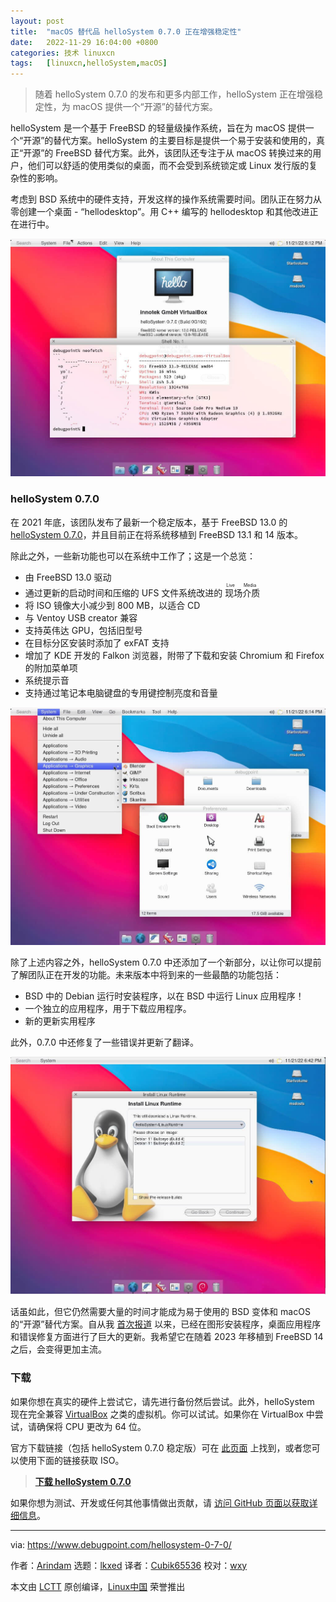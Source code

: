 ```yaml
---
layout: post
title:	"macOS 替代品 helloSystem 0.7.0 正在增强稳定性"
date:	2022-11-29 16:04:00 +0800 
categories:	技术 linuxcn 
tags:	[linuxcn,helloSystem,macOS]
---
```




> 
> 随着 helloSystem 0.7.0 的发布和更多内部工作，helloSystem 正在增强稳定性，为 macOS 提供一个“开源”的替代方案。
> 
> 
> 


helloSystem 是一个基于 FreeBSD 的轻量级操作系统，旨在为 macOS 提供一个“开源”的替代方案。helloSystem 的主要目标是提供一个易于安装和使用的，真正“开源”的 FreeBSD 替代方案。此外，该团队还专注于从 macOS 转换过来的用户，他们可以舒适的使用类似的桌面，而不会受到系统锁定或 Linux 发行版的复杂性的影响。


考虑到 BSD 系统中的硬件支持，开发这样的操作系统需要时间。团队正在努力从零创建一个桌面 - “hellodesktop”。用 C++ 编写的 hellodesktop 和其他改进正在进行中。


![helloSystem 0.7.0 桌面](/Asserts/Images/album/202211/29/160730l55qqz753b5bfhhq.jpg)


### helloSystem 0.7.0


在 2021 年底，该团队发布了最新一个稳定版本，基于 FreeBSD 13.0 的 [helloSystem 0.7.0](https://github.com/helloSystem/ISO/releases/tag/r0.7.0)，并且目前正在将系统移植到 FreeBSD 13.1 和 14 版本。


除此之外，一些新功能也可以在系统中工作了；这是一个总览：


* 由 FreeBSD 13.0 驱动
* 通过更新的启动时间和压缩的 UFS 文件系统改进的<ruby> 现场介质 <rt>  Live Media </rt></ruby>
* 将 ISO 镜像大小减少到 800 MB，以适合 CD
* 与 Ventoy USB creator 兼容
* 支持英伟达 GPU，包括旧型号
* 在目标分区安装时添加了 exFAT 支持
* 增加了 KDE 开发的 Falkon 浏览器，附带了下载和安装 Chromium 和 Firefox 的附加菜单项
* 系统提示音
* 支持通过笔记本电脑键盘的专用键控制亮度和音量


![helloSystem 0.7.0 中的菜单与应用](/Asserts/Images/album/202211/29/160730foo8oivll3ebleiq.jpg)


除了上述内容之外，helloSystem 0.7.0 中还添加了一个新部分，以让你可以提前了解团队正在开发的功能。未来版本中将到来的一些最酷的功能包括：


* BSD 中的 Debian 运行时安装程序，以在 BSD 中运行 Linux 应用程序！
* 一个独立的应用程序，用于下载应用程序。
* 新的更新实用程序


此外，0.7.0 中还修复了一些错误并更新了翻译。


![安装 Linux 运行时正在开发中](/Asserts/Images/album/202211/29/160446oo8lgkrqgxmwzo0r.jpg)


话虽如此，但它仍然需要大量的时间才能成为易于使用的 BSD 变体和 macOS 的“开源”替代方案。自从我 [首次报道](https://www.debugpoint.com/tag/hellosystem) 以来，已经在图形安装程序，桌面应用程序和错误修复方面进行了巨大的更新。我希望它在随着 2023 年移植到 FreeBSD 14 之后，会变得更加主流。


### 下载


如果你想在真实的硬件上尝试它，请先进行备份然后尝试。此外，helloSystem 现在完全兼容 [VirtualBox](https://www.debugpoint.com/tag/virtualbox) 之类的虚拟机。你可以试试。如果你在 VirtualBox 中尝试，请确保将 CPU 更改为 64 位。


官方下载链接（包括 helloSystem 0.7.0 稳定版）可在 [此页面](https://github.com/helloSystem/ISO/releases) 上找到，或者您可以使用下面的链接获取 ISO。



> 
> **[下载 helloSystem 0.7.0](https://github.com/helloSystem/ISO/releases/download/r0.7.0/hello-0.7.0_0G160-FreeBSD-13.0-amd64.iso)**
> 
> 
> 


如果你想为测试、开发或任何其他事情做出贡献，请 [访问 GitHub 页面以获取详细信息](https://github.com/helloSystem)。




---


via: <https://www.debugpoint.com/hellosystem-0-7-0/>


作者：[Arindam](https://www.debugpoint.com/author/admin1/) 选题：[lkxed](https://github.com/lkxed) 译者：[Cubik65536](https://github.com/Cubik65536) 校对：[wxy](https://github.com/wxy)


本文由 [LCTT](https://github.com/LCTT/TranslateProject) 原创编译，[Linux中国](https://linux.cn/) 荣誉推出
